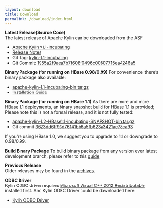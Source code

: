 ```yaml
---
layout: download
title: Download
permalink: /download/index.html
---
```


__Latest Release(Source Code)__  
The latest release of Apache Kylin can be downloaded from the ASF:

* [Apache Kylin v1.1-incubating](http://www.apache.org/dyn/closer.cgi/incubator/kylin/apache-kylin-1.1-incubating/)
* [Release Notes](http://kylin.incubator.apache.org/docs/release_notes.html)
* Git Tag: [kylin-1.1-incubating](https://github.com/apache/incubator-kylin/tree/kylin-1.1-incubating)
* Git Commit: [1955a2f9aea7b7f608f0496c00807715ea4246a5](https://github.com/apache/incubator-kylin/commit/1955a2f9aea7b7f608f0496c00807715ea4246a5)

__Binary Package (for running on HBase 0.98/0.99)__
For convenience, there’s binary package also available: 

* [apache-kylin-1.1-incubating-bin.tar.gz](https://dist.apache.org/repos/dist/release/incubator/kylin/apache-kylin-1.1-incubating/apache-kylin-1.1-incubating-bin.tar.gz)
* [Installation Guide](http://kylin.incubator.apache.org/docs/install)

__Binary Package (for running on HBase 1.1)__
As there are more and more HBase 1.1 deployments, an binary snapshot build for HBase 1.1 is provided; Please note this is not a formal release, and it is not fully tested:

* [apache-kylin-1.2-HBase1.1-incubating-SNAPSHOT-bin.tar.gz](https://dist.apache.org/repos/dist/release/incubator/kylin/apache-kylin-1.2-incubating/apache-kylin-1.2-HBase1.1-incubating-SNAPSHOT-bin.tar.gz)
* Git commit [3623dd6ff93d76141bb6a5fb623a3421ae78ca93](https://github.com/apache/incubator-kylin/commit/3623dd6ff93d76141bb6a5fb623a3421ae78ca93) 

If you're using HBase 1.0, we suggest you to upgrade to 1.1 or downgrade to 0.98/0.99.

__Build Binary Package__
To build binary package from any version even latest development branch, please refer to this [guide](http://kylin.incubator.apache.org/docs/howto/howto_package.html)

__Previous Release__  
 Older releases may be found in the [archives](https://dist.apache.org/repos/dist/release/incubator/kylin/).
    
__ODBC Driver__  
Kylin ODBC driver requires [Microsoft Visual C++ 2012 Redistributable](http://www.microsoft.com/en-us/download/details.aspx?id=30679) installed first. 
And Kylin ODBC Driver could be downloaded here: 

* [Kylin ODBC Driver](http://kylin.incubator.apache.org/download/KylinODBCDriver.zip)


